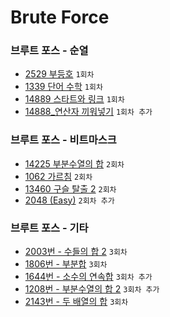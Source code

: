 # Brute Force

### 브루트 포스 - 순열
- [2529 부등호](https://www.acmicpc.net/problem/2529) `1회차`
- [1339 단어 수학](https://www.acmicpc.net/problem/1339) `1회차`
- [14889 스타트와 링크](https://www.acmicpc.net/problem/14889) `1회차`
- [14888_연산자 끼워넣기](https://www.acmicpc.net/problem/14888) `1회차 추가`

### 브루트 포스 - 비트마스크
- [14225 부분수열의 합](https://www.acmicpc.net/problem/14225) `2회차`
- [1062 가르침](https://www.acmicpc.net/problem/1062) `2회차`
- [13460 구슬 탈출 2](https://www.acmicpc.net/problem/13460) `2회차`
- [2048 (Easy)](https://www.acmicpc.net/problem/12100) `2회차 추가`

### 브루트 포스 - 기타
- [2003번 - 수들의 합 2](https://www.acmicpc.net/problem/2003) `3회차`
- [1806번 - 부분합](https://www.acmicpc.net/problem/1806) `3회차`
- [1644번 - 소수의 연속합](https://www.acmicpc.net/problem/1644) `3회차 추가`
- [1208번 - 부분수열의 합 2](https://www.acmicpc.net/problem/1208) `3회차 추가`
- [2143번 - 두 배열의 합](https://www.acmicpc.net/problem/2143) `3회차`